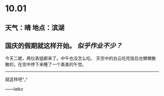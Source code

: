 # 10.01
## 天气：晴 地点：滨湖

国庆的假期就这样开始。
*似乎作业不少？*
---

今天二姥，两位表姐都来了。中午也没怎么吃。
天空中的白云吃完饭后也懒懒散散的，在空中停下来睡了一个美美的午觉。

---
就这样吧^_^

——latkz